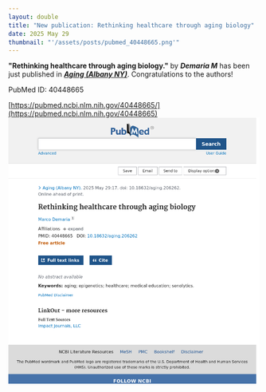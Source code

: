 ```yaml
---
layout: double
title: "New publication: Rethinking healthcare through aging biology"
date: 2025 May 29
thumbnail: "'/assets/posts/pubmed_40448665.png'"
---
```

<strong>"Rethinking healthcare through aging biology."</strong> by <em><strong>Demaria M</strong></em>  has been just published in <em><strong><ins>Aging (Albany NY)</ins></strong></em>.
Congratulations to the authors!
    
PubMed ID: 40448665
    
[https://pubmed.ncbi.nlm.nih.gov/40448665/](https://pubmed.ncbi.nlm.nih.gov/40448665)
![](/assets/posts/pubmed_40448665.png)
